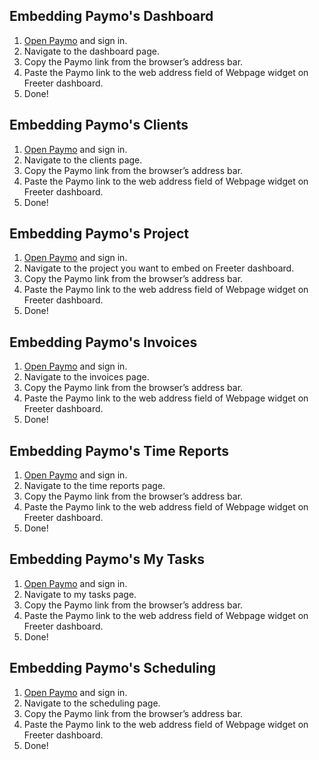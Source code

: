 ## Embedding Paymo's Dashboard

1. <a href="{{ curItem.homeUrl|e }}" rel="nofollow" target="_blank">Open Paymo</a> and sign in.
2. Navigate to the dashboard page.
3. Copy the Paymo link from the browser’s address bar.
4. Paste the Paymo link to the web address field of Webpage widget on Freeter dashboard.
5. Done!

## Embedding Paymo's Clients

1. <a href="{{ curItem.homeUrl|e }}" rel="nofollow" target="_blank">Open Paymo</a> and sign in.
2. Navigate to the clients page.
3. Copy the Paymo link from the browser’s address bar.
4. Paste the Paymo link to the web address field of Webpage widget on Freeter dashboard.
5. Done!

## Embedding Paymo's Project

1. <a href="{{ curItem.homeUrl|e }}" rel="nofollow" target="_blank">Open Paymo</a> and sign in.
2. Navigate to the project you want to embed on Freeter dashboard.
3. Copy the Paymo link from the browser’s address bar.
4. Paste the Paymo link to the web address field of Webpage widget on Freeter dashboard.
5. Done!

## Embedding Paymo's Invoices

1. <a href="{{ curItem.homeUrl|e }}" rel="nofollow" target="_blank">Open Paymo</a> and sign in.
2. Navigate to the invoices page.
3. Copy the Paymo link from the browser’s address bar.
4. Paste the Paymo link to the web address field of Webpage widget on Freeter dashboard.
5. Done!

## Embedding Paymo's Time Reports

1. <a href="{{ curItem.homeUrl|e }}" rel="nofollow" target="_blank">Open Paymo</a> and sign in.
2. Navigate to the time reports page.
3. Copy the Paymo link from the browser’s address bar.
4. Paste the Paymo link to the web address field of Webpage widget on Freeter dashboard.
5. Done!

## Embedding Paymo's My Tasks

1. <a href="{{ curItem.homeUrl|e }}" rel="nofollow" target="_blank">Open Paymo</a> and sign in.
2. Navigate to my tasks page.
3. Copy the Paymo link from the browser’s address bar.
4. Paste the Paymo link to the web address field of Webpage widget on Freeter dashboard.
5. Done!

## Embedding Paymo's Scheduling

1. <a href="{{ curItem.homeUrl|e }}" rel="nofollow" target="_blank">Open Paymo</a> and sign in.
2. Navigate to the scheduling page.
3. Copy the Paymo link from the browser’s address bar.
4. Paste the Paymo link to the web address field of Webpage widget on Freeter dashboard.
5. Done!
